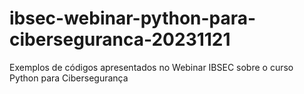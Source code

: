 # ibsec-webinar-python-para-ciberseguranca-20231121
Exemplos de códigos apresentados no Webinar IBSEC sobre o curso Python para Cibersegurança
